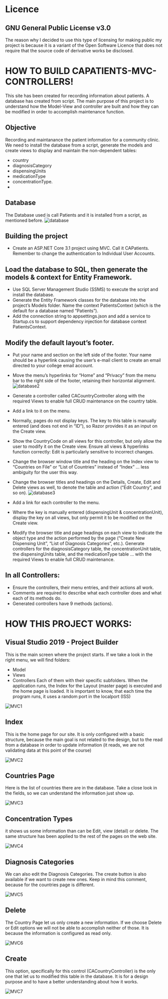 # Licence
## GNU General Public License v3.0
The reason why I decided to use this type of licensing for making public my project is because it is a variant of the Open Software Licence that does not require that the source code of derivative works be disclosed.

# HOW TO BUILD CAPATIENTS-MVC-CONTROLLERS!
This site has been created for recording information about patients. A database has created from script.
The main purpose of this project is to understand how the Model-View and controller are built and how they can be modified in order to accomplish maintenance function.

## Objective
Recording and maintanance the patient information for a community clinic.
We need to install the database from a script, generate the models and create views to display and maintain the non-dependent tables:
* country
* diagnosisCategory
* dispensingUnits
* medicationType
* concentrationType.
* 
## Database
The Database used is call Patients and it is installed from a script, as mentioned before.
![database](https://user-images.githubusercontent.com/106482588/170906819-fe5c65e9-3781-4618-9034-32ed49fd53aa.jpg)

## Building the project
* Create an ASP.NET Core 3.1 project using MVC.  Call it CAPatients.  
  Remember to change the authentication to Individual User Accounts.
  
## Load the database to SQL, then generate the models & context for Entity Framework.
* Use SQL Server Management Studio (SSMS) to execute the script and install the database.
* Generate the Entity Framework classes for the database into the project’s Models folder.  Name the context PatientsContext (which is the default for a database named “Patients”).
* Add the connection string to appsettings.json and add a service to Startup.cs to support dependency injection for database context PatientsContext.

## Modify the default layout’s footer.
* Put your name and section on the left side of the footer.  Your name should be a hyperlink causing the user’s e-mail client to create an email directed to your college email account.
* Move the menu’s hyperlinks for “Home” and “Privacy” from the menu bar to the right side of the footer, retaining their horizontal alignment.
![database2](https://user-images.githubusercontent.com/106482588/170906838-fcc0da2d-6e21-4bd3-838f-bc2837b6ba17.jpg)

* Generate a controller called CACountryController along with the required Views to enable full CRUD maintenance on the country table.  
* Add a link to it on the menu.
* Normally, pages do not display keys.  The key to this table is manually entered (and does not end in “ID”), so Razor provides it as an input on the Create view.
* Show the CountryCode on all views for this controller, but only allow the user to modify it on the Create view.  Ensure all views & hyperlinks function correctly: Edit is particularly sensitive to incorrect changes.
* Change the browser window title and the heading on the Index view to “Countries on File” or “List of Countries” instead of “Index” … less ambiguity for the user this way.
* Change the browser titles and headings on the Details, Create, Edit and Delete views as well, to denote the table and action (“Edit Country”, and so on).
![database3](https://user-images.githubusercontent.com/106482588/170906871-b064b248-1653-44aa-8534-a9358260c34e.jpg)

* Add a link for each controller to the menu.  
* Where the key is manually entered (dispensingUnit & concentrationUnit), display the key on all views, but only permit it to be modified on the Create view.
* Modify the browser title and page headings on each view to indicate the object type and the action performed by the page (“Create New Dispensing Unit”, “List of Diagnosis Categories”, etc.).  Generate controllers for the diagnosisCategory table, the concentrationUnit table, the dispensingUnits table, and the medicationType table … with the required Views to enable full CRUD maintenance.  

## In all Controllers:
* Ensure the controllers, their menu entries, and their actions all work.
* Comments are required to describe what each controller does and what each of its methods do.  
* Generated controllers have 9 methods (actions).  


# HOW THIS PROJECT WORKS:

## Visual Studio 2019 - Project Builder
This is the main screen where the project starts. If we take a look in the right menu, we will find folders:
* Model
* Views
* Controllers
Each of them with their specific subfolders. When the application runs, the Index for the Layout (master page) is executed and the home page is loaded. It is important to know, that each time the program runs, it uses a random port in the localport (ISS)

![MVC1](https://user-images.githubusercontent.com/106482588/170911754-39ff579e-dffa-465b-b319-4974a02359b0.JPG)

## Index
This is the home page for our site. It is only configured with a basic structure, because the main goal is not related to the design, but to the read from a database in order to update information (it reads, we are not validating data at this point of the course)

![MVC2](https://user-images.githubusercontent.com/106482588/170911777-fbe00dfb-6944-4ef3-a8f9-dba91ea5fbd8.JPG)

## Countries Page
Here is the list of countries there are in the database. Take a close look in the fields, so we can understand the information just show up.

![MVC3](https://user-images.githubusercontent.com/106482588/170911788-8bbd3ed8-1248-4c59-bc02-e85c89454147.JPG)

## Concentration Types
it shows us some information than can be Edit, view (detail) or delete. The same structure has been applied to the rest of the pages on the web site.

![MVC4](https://user-images.githubusercontent.com/106482588/170911819-08600e91-dcbe-4132-8600-3832c511ba7e.JPG)

## Diagnosis Categories
We can also edit the Diagnosis Categories. The create button is also available if we want to create new ones.
Keep in mind this comment, because for the countries page is different.

![MVC5](https://user-images.githubusercontent.com/106482588/170911828-868d46a0-a02a-463a-97c4-fa4d4c66e866.JPG)

## Delete
The Country Page let us only create a new information. If we choose Delete or Edit options we will not be able to accomplish neither of those. It is because the information is configured as read only.

![MVC6](https://user-images.githubusercontent.com/106482588/170911834-c02d2700-6315-4773-bbcd-2ee133187f1a.JPG)

## Create
This option, specifically for this control (CACountryController) is the only one that let us to modified this table in the database. It is for a design purpose and to have a better understanding about how it works.

![MVC7](https://user-images.githubusercontent.com/106482588/170911845-9b361077-59f1-40bf-afc5-026ea5dc66c1.JPG)

